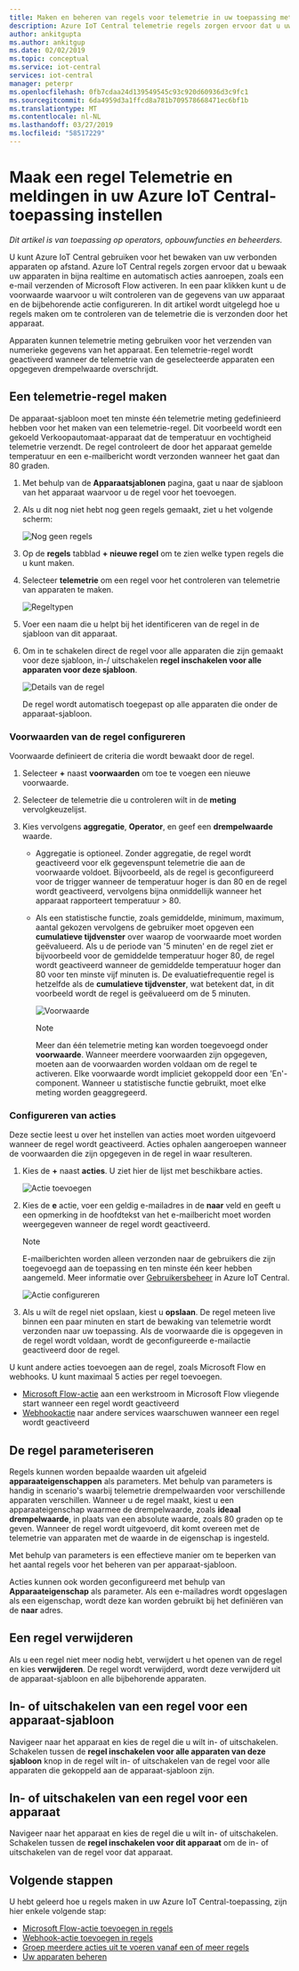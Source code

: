 ```yaml
---
title: Maken en beheren van regels voor telemetrie in uw toepassing met Azure IoT Central | Microsoft Docs
description: Azure IoT Central telemetrie regels zorgen ervoor dat u uw apparaten in bijna realtime controleren en automatisch aanroepen van acties, zoals een e-mailbericht verzenden wanneer de regel wordt geactiveerd.
author: ankitgupta
ms.author: ankitgup
ms.date: 02/02/2019
ms.topic: conceptual
ms.service: iot-central
services: iot-central
manager: peterpr
ms.openlocfilehash: 0fb7cdaa24d139549545c93c920d60936d3c9fc1
ms.sourcegitcommit: 6da4959d3a1ffcd8a781b709578668471ec6bf1b
ms.translationtype: MT
ms.contentlocale: nl-NL
ms.lasthandoff: 03/27/2019
ms.locfileid: "58517229"
---
```

# <a name="create-a-telemetry-rule-and-set-up-notifications-in-your-azure-iot-central-application"></a>Maak een regel Telemetrie en meldingen in uw Azure IoT Central-toepassing instellen

*Dit artikel is van toepassing op operators, opbouwfuncties en beheerders.*

U kunt Azure IoT Central gebruiken voor het bewaken van uw verbonden apparaten op afstand. Azure IoT Central regels zorgen ervoor dat u bewaak uw apparaten in bijna realtime en automatisch acties aanroepen, zoals een e-mail verzenden of Microsoft Flow activeren. In een paar klikken kunt u de voorwaarde waarvoor u wilt controleren van de gegevens van uw apparaat en de bijbehorende actie configureren. In dit artikel wordt uitgelegd hoe u regels maken om te controleren van de telemetrie die is verzonden door het apparaat.

Apparaten kunnen telemetrie meting gebruiken voor het verzenden van numerieke gegevens van het apparaat. Een telemetrie-regel wordt geactiveerd wanneer de telemetrie van de geselecteerde apparaten een opgegeven drempelwaarde overschrijdt.

## <a name="create-a-telemetry-rule"></a>Een telemetrie-regel maken

De apparaat-sjabloon moet ten minste één telemetrie meting gedefinieerd hebben voor het maken van een telemetrie-regel. Dit voorbeeld wordt een gekoeld Verkoopautomaat-apparaat dat de temperatuur en vochtigheid telemetrie verzendt. De regel controleert de door het apparaat gemelde temperatuur en een e-mailbericht wordt verzonden wanneer het gaat dan 80 graden.

1. Met behulp van de **Apparaatsjablonen** pagina, gaat u naar de sjabloon van het apparaat waarvoor u de regel voor het toevoegen.

1. Als u dit nog niet hebt nog geen regels gemaakt, ziet u het volgende scherm:

    ![Nog geen regels](media/howto-create-telemetry-rules/Rules_Landing_Page.png)

1. Op de **regels** tabblad **+ nieuwe regel** om te zien welke typen regels die u kunt maken.

1. Selecteer **telemetrie** om een regel voor het controleren van telemetrie van apparaten te maken.

    ![Regeltypen](media/howto-create-telemetry-rules/Rule_Types.png)

1. Voer een naam die u helpt bij het identificeren van de regel in de sjabloon van dit apparaat.

1. Om in te schakelen direct de regel voor alle apparaten die zijn gemaakt voor deze sjabloon, in-/ uitschakelen **regel inschakelen voor alle apparaten voor deze sjabloon**.

   ![Details van de regel](media/howto-create-telemetry-rules/Rule_Detail.png)

    De regel wordt automatisch toegepast op alle apparaten die onder de apparaat-sjabloon.

### <a name="configure-the-rule-conditions"></a>Voorwaarden van de regel configureren

Voorwaarde definieert de criteria die wordt bewaakt door de regel.

1. Selecteer **+** naast **voorwaarden** om toe te voegen een nieuwe voorwaarde.

1. Selecteer de telemetrie die u controleren wilt in de **meting** vervolgkeuzelijst.

1. Kies vervolgens **aggregatie**, **Operator**, en geef een **drempelwaarde** waarde.
   - Aggregatie is optioneel. Zonder aggregatie, de regel wordt geactiveerd voor elk gegevenspunt telemetrie die aan de voorwaarde voldoet. Bijvoorbeeld, als de regel is geconfigureerd voor de trigger wanneer de temperatuur hoger is dan 80 en de regel wordt geactiveerd, vervolgens bijna onmiddellijk wanneer het apparaat rapporteert temperatuur > 80.
   - Als een statistische functie, zoals gemiddelde, minimum, maximum, aantal gekozen vervolgens de gebruiker moet opgeven een **cumulatieve tijdvenster** over waarop de voorwaarde moet worden geëvalueerd. Als u de periode van '5 minuten' en de regel ziet er bijvoorbeeld voor de gemiddelde temperatuur hoger 80, de regel wordt geactiveerd wanneer de gemiddelde temperatuur hoger dan 80 voor ten minste vijf minuten is. De evaluatiefrequentie regel is hetzelfde als de **cumulatieve tijdvenster**, wat betekent dat, in dit voorbeeld wordt de regel is geëvalueerd om de 5 minuten.

     ![Voorwaarde](media/howto-create-telemetry-rules/Aggregate_Condition_Filled_Out.png)

     >[!NOTE]
     >Meer dan één telemetrie meting kan worden toegevoegd onder **voorwaarde**. Wanneer meerdere voorwaarden zijn opgegeven, moeten aan de voorwaarden worden voldaan om de regel te activeren. Elke voorwaarde wordt impliciet gekoppeld door een 'En'-component. Wanneer u statistische functie gebruikt, moet elke meting worden geaggregeerd.

### <a name="configure-actions"></a>Configureren van acties

Deze sectie leest u over het instellen van acties moet worden uitgevoerd wanneer de regel wordt geactiveerd. Acties ophalen aangeroepen wanneer de voorwaarden die zijn opgegeven in de regel in waar resulteren.

1. Kies de **+** naast **acties**. U ziet hier de lijst met beschikbare acties.  

    ![Actie toevoegen](media/howto-create-telemetry-rules/Add_Action.png)

1. Kies de **e** actie, voer een geldig e-mailadres in de **naar** veld en geeft u een opmerking in de hoofdtekst van het e-mailbericht moet worden weergegeven wanneer de regel wordt geactiveerd.

    > [!NOTE]
    > E-mailberichten worden alleen verzonden naar de gebruikers die zijn toegevoegd aan de toepassing en ten minste één keer hebben aangemeld. Meer informatie over [Gebruikersbeheer](howto-administer.md) in Azure IoT Central.

   ![Actie configureren](media/howto-create-telemetry-rules/Configure_Action.png)

1. Als u wilt de regel niet opslaan, kiest u **opslaan**. De regel meteen live binnen een paar minuten en start de bewaking van telemetrie wordt verzonden naar uw toepassing. Als de voorwaarde die is opgegeven in de regel wordt voldaan, wordt de geconfigureerde e-mailactie geactiveerd door de regel.

U kunt andere acties toevoegen aan de regel, zoals Microsoft Flow en webhooks. U kunt maximaal 5 acties per regel toevoegen.

- [Microsoft Flow-actie](howto-add-microsoft-flow.md) aan een werkstroom in Microsoft Flow vliegende start wanneer een regel wordt geactiveerd 
- [Webhookactie](howto-create-webhooks.md) naar andere services waarschuwen wanneer een regel wordt geactiveerd

## <a name="parameterize-the-rule"></a>De regel parameteriseren

Regels kunnen worden bepaalde waarden uit afgeleid **apparaateigenschappen** als parameters. Met behulp van parameters is handig in scenario's waarbij telemetrie drempelwaarden voor verschillende apparaten verschillen. Wanneer u de regel maakt, kiest u een apparaateigenschap waarmee de drempelwaarde, zoals **ideaal drempelwaarde**, in plaats van een absolute waarde, zoals 80 graden op te geven. Wanneer de regel wordt uitgevoerd, dit komt overeen met de telemetrie van apparaten met de waarde in de eigenschap is ingesteld.

Met behulp van parameters is een effectieve manier om te beperken van het aantal regels voor het beheren van per apparaat-sjabloon.

Acties kunnen ook worden geconfigureerd met behulp van **Apparaateigenschap** als parameter. Als een e-mailadres wordt opgeslagen als een eigenschap, wordt deze kan worden gebruikt bij het definiëren van de **naar** adres.

## <a name="delete-a-rule"></a>Een regel verwijderen

Als u een regel niet meer nodig hebt, verwijdert u het openen van de regel en kies **verwijderen**. De regel wordt verwijderd, wordt deze verwijderd uit de apparaat-sjabloon en alle bijbehorende apparaten.

## <a name="enable-or-disable-a-rule-for-a-device-template"></a>In- of uitschakelen van een regel voor een apparaat-sjabloon

Navigeer naar het apparaat en kies de regel die u wilt in- of uitschakelen. Schakelen tussen de **regel inschakelen voor alle apparaten van deze sjabloon** knop in de regel wilt in- of uitschakelen van de regel voor alle apparaten die gekoppeld aan de apparaat-sjabloon zijn.

## <a name="enable-or-disable-a-rule-for-a-device"></a>In- of uitschakelen van een regel voor een apparaat

Navigeer naar het apparaat en kies de regel die u wilt in- of uitschakelen. Schakelen tussen de **regel inschakelen voor dit apparaat** om de in- of uitschakelen van de regel voor dat apparaat.

## <a name="next-steps"></a>Volgende stappen

U hebt geleerd hoe u regels maken in uw Azure IoT Central-toepassing, zijn hier enkele volgende stap:

- [Microsoft Flow-actie toevoegen in regels](howto-add-microsoft-flow.md)
- [Webhook-actie toevoegen in regels](howto-create-webhooks.md)
- [Groep meerdere acties uit te voeren vanaf een of meer regels](howto-use-action-groups.md)
- [Uw apparaten beheren](howto-manage-devices.md)
